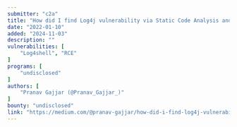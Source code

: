 ```yaml
---
submitter: "c2a"
title: "How did I find Log4j vulnerability via Static Code Analysis and receive €€€ bounty?"
date: "2022-01-10"
added: "2024-11-03"
description: ""
vulnerabilities: [
    "Log4shell", "RCE"
]
programs: [
    "undisclosed"
]
authors: [
    "Pranav Gajjar (@Pranav_Gajjar_)"
]
bounty: "undisclosed"
link: "https://medium.com/@pranav-gajjar/how-did-i-find-log4j-vulnerability-via-static-code-analysis-and-received-bounty-94f4d86cea88"
---
```




